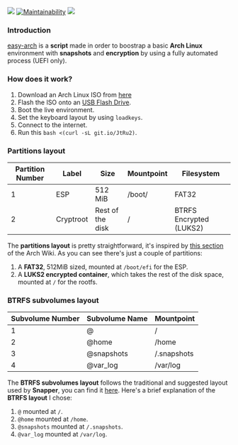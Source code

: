 ![](https://github.com/classy-giraffe/easy-arch/actions/workflows/ci.yml/badge.svg)
[![Maintainability](https://api.codeclimate.com/v1/badges/1dec301411ef3dcfbcfe/maintainability)](https://codeclimate.com/github/classy-giraffe/easy-arch/maintainability)
![](https://img.shields.io/github/license/classy-giraffe/easy-arch)

### Introduction
[easy-arch](https://github.com/classy-giraffe/easy-arch) is a **script** made in order to boostrap a basic **Arch Linux** environment with **snapshots** and **encryption** by using a fully automated process (UEFI only).

### How does it work?
1. Download an Arch Linux ISO from [here](https://archlinux.org/download/)
2. Flash the ISO onto an [USB Flash Drive](https://wiki.archlinux.org/index.php/USB_flash_installation_medium).
3. Boot the live environment.
4. Set the keyboard layout by using `loadkeys`.
5. Connect to the internet.
6. Run this `bash <(curl -sL git.io/JtRu2)`.

### Partitions layout 

| Partition Number | Label     | Size              | Mountpoint     | Filesystem              |
|------------------|-----------|-------------------|----------------|-------------------------|
| 1                | ESP       | 512 MiB           | /boot/         | FAT32                   |
| 2                | Cryptroot | Rest of the disk  | /              | BTRFS Encrypted (LUKS2) |

The **partitions layout** is pretty straightforward, it's inspired by [this section](https://wiki.archlinux.org/index.php/Dm-crypt/Encrypting_an_entire_system#Btrfs_subvolumes_with_swap) of the Arch Wiki. As you can see there's just a couple of partitions:
1. A **FAT32**, 512MiB sized, mounted at `/boot/efi` for the ESP.
2. A **LUKS2 encrypted container**, which takes the rest of the disk space, mounted at `/` for the rootfs.

### BTRFS subvolumes layout

| Subvolume Number | Subvolume Name | Mountpoint       |
|------------------|----------------|------------------|
| 1                | @              | /                |
| 2                | @home          | /home            |
| 3                | @snapshots     | /.snapshots      |
| 4                | @var_log       | /var/log         |

The **BTRFS subvolumes layout** follows the traditional and suggested layout used by **Snapper**, you can find it [here](https://wiki.archlinux.org/index.php/Snapper#Suggested_filesystem_layout). Here's a brief explanation of the **BTRFS layout** I chose:
1. `@` mounted at `/`.
2. `@home` mounted at `/home`.
3. `@snapshots` mounted at `/.snapshots`.
4. `@var_log` mounted at `/var/log`.
